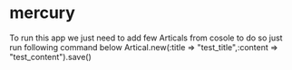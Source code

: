 mercury
=======
To run this app we just need to add few Articals from cosole to do so just run following command below 
Artical.new(:title => "test_title",:content => "test_content").save()
